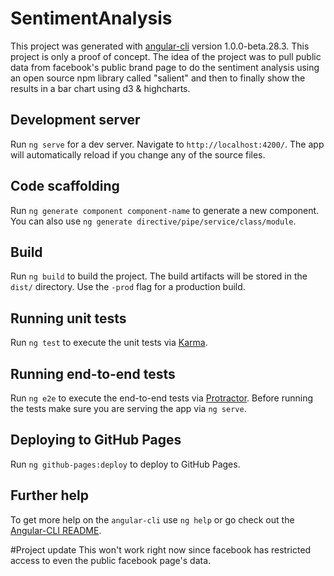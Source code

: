# SentimentAnalysis

This project was generated with [angular-cli](https://github.com/angular/angular-cli) version 1.0.0-beta.28.3. This project is only a proof of concept. The idea of the project was to pull public data from facebook's public brand page to do the sentiment analysis using an open source npm library called "salient" and then to finally show the results in a bar chart using d3 & highcharts.

## Development server
Run `ng serve` for a dev server. Navigate to `http://localhost:4200/`. The app will automatically reload if you change any of the source files.

## Code scaffolding

Run `ng generate component component-name` to generate a new component. You can also use `ng generate directive/pipe/service/class/module`.

## Build

Run `ng build` to build the project. The build artifacts will be stored in the `dist/` directory. Use the `-prod` flag for a production build.

## Running unit tests

Run `ng test` to execute the unit tests via [Karma](https://karma-runner.github.io).

## Running end-to-end tests

Run `ng e2e` to execute the end-to-end tests via [Protractor](http://www.protractortest.org/).
Before running the tests make sure you are serving the app via `ng serve`.

## Deploying to GitHub Pages

Run `ng github-pages:deploy` to deploy to GitHub Pages.

## Further help

To get more help on the `angular-cli` use `ng help` or go check out the [Angular-CLI README](https://github.com/angular/angular-cli/blob/master/README.md).

#Project update
This won't work right now since facebook has restricted access to even the public facebook page's data.
